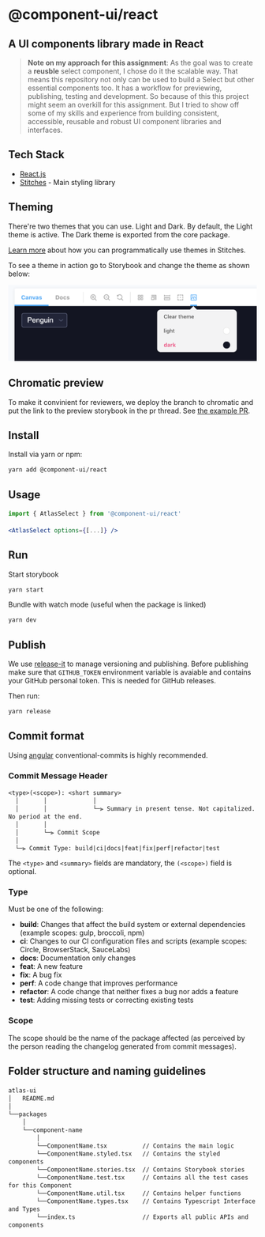# @component-ui/react

## A UI components library made in React

> **Note on my approach for this assignment**: As the goal was to create a **reusble** select component, I chose do it the scalable way. That means this repository not only can be used to build a Select but other essential components too. It has a workflow for previewing, publishing, testing and development. So because of this this project might seem an overkill for this assignment. But I tried to show off some of my skills and experience from building consistent, accessible, reusable and robust UI component libraries and interfaces.

## Tech Stack
- [React.js](https://reactjs.org/)
- [Stitches](https://stitches.dev/) - Main styling library

## Theming

There're two themes that you can use. Light and Dark. By default, the Light theme is active. The Dark theme is exported from the core package.

[Learn more](https://stitches.dev/docs/theming) about how you can programmatically use themes in Stitches.

To see a theme in action go to Storybook and change the theme as shown below: 

![theme changer](assets/theme-changer.png)


## Chromatic preview

To make it convinient for reviewers, we deploy the branch to chromatic and put the link to the preview storybook in the pr thread. See [the example PR](https://github.com/deebov/component-ui-react/pull/1).

## Install

Install via yarn or npm:

```bash
yarn add @component-ui/react
```

## Usage

```jsx
import { AtlasSelect } from '@component-ui/react'

<AtlasSelect options={[...]} />
```

## Run

Start storybook

```bash
yarn start
```

Bundle with watch mode (useful when the package is linked)

```bash
yarn dev
```

## Publish

We use [release-it](https://github.com/release-it/release-it) to manage versioning and publishing.
Before publishing make sure that `GITHUB_TOKEN` environment variable is avaiable and contains your GitHub personal token. This is needed for GitHub releases.

Then run:

```bash
yarn release
```

## Commit format

Using [angular](https://github.com/angular/angular/blob/master/CONTRIBUTING.md#commit) conventional-commits is highly recommended.

### Commit Message Header

```
<type>(<scope>): <short summary>
  │       │             │
  │       │             └─⫸ Summary in present tense. Not capitalized. No period at the end.
  │       │
  │       └─⫸ Commit Scope
  │
  └─⫸ Commit Type: build|ci|docs|feat|fix|perf|refactor|test
```

The `<type>` and `<summary>` fields are mandatory, the `(<scope>)` field is optional.

### Type

Must be one of the following:

- **build**: Changes that affect the build system or external dependencies (example scopes: gulp, broccoli, npm)
- **ci**: Changes to our CI configuration files and scripts (example scopes: Circle, BrowserStack, SauceLabs)
- **docs**: Documentation only changes
- **feat**: A new feature
- **fix**: A bug fix
- **perf**: A code change that improves performance
- **refactor**: A code change that neither fixes a bug nor adds a feature
- **test**: Adding missing tests or correcting existing tests

### Scope

The scope should be the name of the package affected (as perceived by the person reading the changelog generated from commit messages).

## Folder structure and naming guidelines

```
atlas-ui
│   README.md
│
└──packages
    │
    └──component-name
        │
        └──ComponentName.tsx          // Contains the main logic
        └──ComponentName.styled.tsx   // Contains the styled components
        └──ComponentName.stories.tsx  // Contains Storybook stories
        └──ComponentName.test.tsx     // Contains all the test cases for this Component
        └──ComponentName.util.tsx     // Contains helper functions
        └──ComponentName.types.tsx    // Contains Typescript Interface and Types
        └──index.ts                   // Exports all public APIs and components

```
